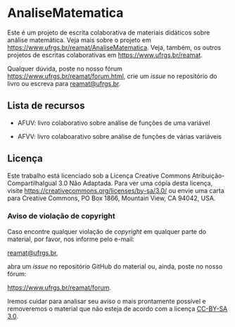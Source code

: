 # AnaliseMatematica

Este é um projeto de escrita colaborativa de materiais didáticos sobre análise matemática. Veja mais sobre o projeto em https://www.ufrgs.br/reamat/AnaliseMatematica. Veja, também, os outros projetos de escritas colaborativas em https://www.ufrgs.br/reamat.

Qualquer dúvida, poste no nosso fórum https://www.ufrgs.br/reamat/forum.html, crie um _issue_ no repositório do livro ou escreva para reamat@ufrgs.br.

## Lista de recursos

* AFUV: livro colaborativo sobre análise de funções de uma variável

* AFVV: livro colaboarativo sobre análise de funções de várias variáveis

## Licença

Este trabalho está licenciado sob a Licença Creative Commons Atribuição-CompartilhaIgual 3.0 Não Adaptada. Para ver uma cópia desta licença, visite <https://creativecommons.org/licenses/by-sa/3.0/> ou envie uma carta para Creative Commons, PO Box 1866, Mountain View, CA 94042, USA.

### Aviso de violação de copyright

Caso encontre qualquer violação de _copyright_ em qualquer parte do material, por favor, nos informe pelo e-mail:

reamat@ufrgs.br,

abra um _issue_ no repositório GitHub do material ou, ainda, poste no nosso fórum:

https://www.ufrgs.br/reamat/forum.

Iremos cuidar para analisar seu aviso o mais prontamente possível e removeremos o material que não esteja de acordo com a licença [CC-BY-SA 3.0](https://creativecommons.org/licenses/by-sa/3.0/).
